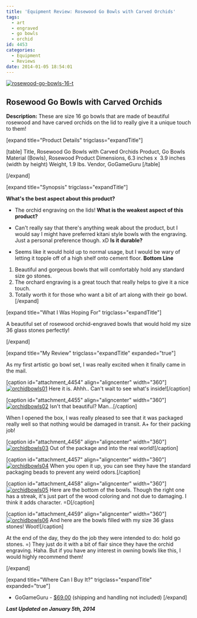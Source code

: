 ```yaml
---
title: 'Equipment Review: Rosewood Go Bowls with Carved Orchids'
tags:
  - art
  - engraved
  - go bowls
  - orchid
id: 4453
categories:
  - Equipment
  - Reviews
date: 2014-01-05 18:54:01
---
```


[![rosewood-go-bowls-16-t](http://www.bengozen.com/wp-content/uploads/2014/01/rosewood-go-bowls-16-t.jpg)](http://www.bengozen.com/wp-content/uploads/2014/01/rosewood-go-bowls-16-t.jpg)

## Rosewood Go Bowls with Carved Orchids

**Description:** These are size 16 go bowls that are made of beautiful rosewood and have carved orchids on the lid to really give it a unique touch to them!

<!--more-->

[expand title="Product Details" trigclass="expandTitle"]

[table]
Title, Rosewood Go Bowls with Carved Orchids
Product, Go Bowls
Material (Bowls), Rosewood
Product Dimensions, 6.3 inches x  3.9 inches (width by height)
Weight, 1.9 lbs.
Vendor, GoGameGuru
[/table]

[/expand]

[expand title="Synopsis" trigclass="expandTitle"]

**What's the best aspect about this product?**

*   The orchid engraving on the lids!
**What is the weakest aspect of this product?**

*   Can't really say that there's anything weak about the product, but I would say I might have preferred kitani style bowls with the engraving. Just a personal preference though. xD
**Is it durable?**

*   Seems like it would hold up to normal usage, but I would be wary of letting it topple off of a high shelf onto cement floor.
**Bottom Line**

1.  Beautiful and gorgeous bowls that will comfortably hold any standard size go stones.
2.  The orchard engraving is a great touch that really helps to give it a nice touch.
3.  Totally worth it for those who want a bit of art along with their go bowl.
[/expand]

[expand title="What I Was Hoping For" trigclass="expandTitle"]

A beautiful set of rosewood orchid-engraved bowls that would hold my size 36 glass stones perfectly!

[/expand]

[expand title="My Review" trigclass="expandTitle" expanded="true"]

As my first artistic go bowl set, I was really excited when it finally came in the mail.

[caption id="attachment_4454" align="aligncenter" width="360"][![orchidbowls01](http://www.bengozen.com/wp-content/uploads/2014/01/orchidbowls01.jpg)](http://www.bengozen.com/wp-content/uploads/2014/01/orchidbowls01.jpg) Here it is. Ahhh.. Can't wait to see what's inside![/caption]

[caption id="attachment_4455" align="aligncenter" width="360"][![orchidbowls02](http://www.bengozen.com/wp-content/uploads/2014/01/orchidbowls02.jpg)](http://www.bengozen.com/wp-content/uploads/2014/01/orchidbowls02.jpg) Isn't that beautiful? Man...[/caption]

When I opened the box, I was really pleased to see that it was packaged really well so that nothing would be damaged in transit. A+ for their packing job!

[caption id="attachment_4456" align="aligncenter" width="360"][![orchidbowls03](http://www.bengozen.com/wp-content/uploads/2014/01/orchidbowls03.jpg)](http://www.bengozen.com/wp-content/uploads/2014/01/orchidbowls03.jpg) Out of the package and into the real world![/caption]

[caption id="attachment_4457" align="aligncenter" width="360"][![orchidbowls04](http://www.bengozen.com/wp-content/uploads/2014/01/orchidbowls04.jpg)](http://www.bengozen.com/wp-content/uploads/2014/01/orchidbowls04.jpg) When you open it up, you can see they have the standard packaging beads to prevent any weird odors.[/caption]

[caption id="attachment_4458" align="aligncenter" width="360"][![orchidbowls05](http://www.bengozen.com/wp-content/uploads/2014/01/orchidbowls05.jpg)](http://www.bengozen.com/wp-content/uploads/2014/01/orchidbowls05.jpg) Here are the bottom of the bowls. Though the right one has a streak, it's just part of the wood coloring and not due to damaging. I think it adds character. =D[/caption]

[caption id="attachment_4459" align="aligncenter" width="360"][![orchidbowls06](http://www.bengozen.com/wp-content/uploads/2014/01/orchidbowls06.jpg)](http://www.bengozen.com/wp-content/uploads/2014/01/orchidbowls06.jpg) And here are the bowls filled with my size 36 glass stones! Woot![/caption]

At the end of the day, they do the job they were intended to do: hold go stones. =) They just do it with a bit of flair since they have the orchid engraving. Haha. But if you have any interest in owning bowls like this, I would highly recommend them!

[/expand]

[expand title="Where Can I Buy It?" trigclass="expandTitle" expanded="true"]

*   GoGameGuru - [$69.00](http://shop.gogameguru.com/rosewood-go-bowls-16/?acc=e4da3b7fbbce2345d7772b0674a318d5 "Rosewood Orchid Engraved Go Bowls Purchase Link") (shipping and handling not included)
[/expand]

_**Last Updated on January 5th, 2014**_